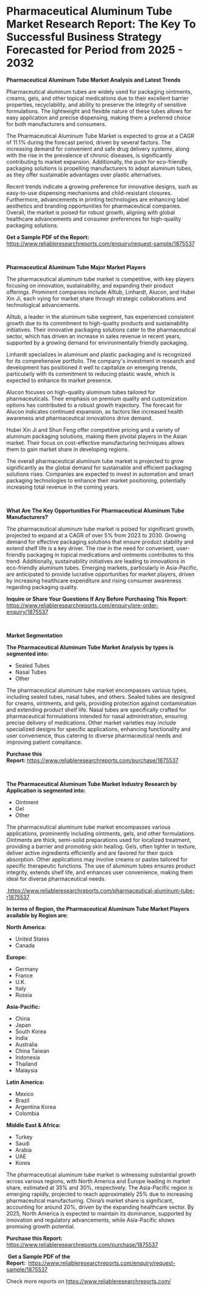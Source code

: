 <p><h1>Pharmaceutical Aluminum Tube Market Research Report: The Key To Successful Business Strategy Forecasted for Period from 2025 - 2032</h1></p><p><strong>Pharmaceutical Aluminum Tube Market Analysis and Latest Trends</strong></p>
<p><p>Pharmaceutical aluminum tubes are widely used for packaging ointments, creams, gels, and other topical medications due to their excellent barrier properties, recyclability, and ability to preserve the integrity of sensitive formulations. The lightweight and flexible nature of these tubes allows for easy application and precise dispensing, making them a preferred choice for both manufacturers and consumers.</p><p>The Pharmaceutical Aluminum Tube Market is expected to grow at a CAGR of 11.1% during the forecast period, driven by several factors. The increasing demand for convenient and safe drug delivery systems, along with the rise in the prevalence of chronic diseases, is significantly contributing to market expansion. Additionally, the push for eco-friendly packaging solutions is propelling manufacturers to adopt aluminum tubes, as they offer sustainable advantages over plastic alternatives. </p><p>Recent trends indicate a growing preference for innovative designs, such as easy-to-use dispensing mechanisms and child-resistant closures. Furthermore, advancements in printing technologies are enhancing label aesthetics and branding opportunities for pharmaceutical companies. Overall, the market is poised for robust growth, aligning with global healthcare advancements and consumer preferences for high-quality packaging solutions.</p></p>
<p><strong>Get a Sample PDF of the Report:&nbsp;</strong> <a href="https://www.reliableresearchreports.com/enquiry/request-sample/1875537?utm_campaign=2096&utm_medium=2&utm_source=Github&utm_content=ia&utm_term=30012025&utm_id=pharmaceutical-aluminum-tube">https://www.reliableresearchreports.com/enquiry/request-sample/1875537</a></p>
<p>&nbsp;</p>
<p><strong>Pharmaceutical Aluminum Tube Major Market Players</strong></p>
<p><p>The pharmaceutical aluminum tube market is competitive, with key players focusing on innovation, sustainability, and expanding their product offerings. Prominent companies include Alltub, Linhardt, Alucon, and Hubei Xin Ji, each vying for market share through strategic collaborations and technological advancements.</p><p>Alltub, a leader in the aluminum tube segment, has experienced consistent growth due to its commitment to high-quality products and sustainability initiatives. Their innovative packaging solutions cater to the pharmaceutical sector, which has driven an increase in sales revenue in recent years, supported by a growing demand for environmentally friendly packaging.</p><p>Linhardt specializes in aluminum and plastic packaging and is recognized for its comprehensive portfolio. The company's investment in research and development has positioned it well to capitalize on emerging trends, particularly with its commitment to reducing plastic waste, which is expected to enhance its market presence.</p><p>Alucon focuses on high-quality aluminum tubes tailored for pharmaceuticals. Their emphasis on premium quality and customization options has contributed to a robust growth trajectory. The forecast for Alucon indicates continued expansion, as factors like increased health awareness and pharmaceutical innovations drive demand.</p><p>Hubei Xin Ji and Shun Feng offer competitive pricing and a variety of aluminum packaging solutions, making them pivotal players in the Asian market. Their focus on cost-effective manufacturing techniques allows them to gain market share in developing regions.</p><p>The overall pharmaceutical aluminum tube market is projected to grow significantly as the global demand for sustainable and efficient packaging solutions rises. Companies are expected to invest in automation and smart packaging technologies to enhance their market positioning, potentially increasing total revenue in the coming years.</p></p>
<p>&nbsp;</p>
<p><strong>What Are The Key Opportunities For Pharmaceutical Aluminum Tube Manufacturers?</strong></p>
<p><p>The pharmaceutical aluminum tube market is poised for significant growth, projected to expand at a CAGR of over 5% from 2023 to 2030. Growing demand for effective packaging solutions that ensure product stability and extend shelf life is a key driver. The rise in the need for convenient, user-friendly packaging in topical medications and ointments contributes to this trend. Additionally, sustainability initiatives are leading to innovations in eco-friendly aluminum tubes. Emerging markets, particularly in Asia-Pacific, are anticipated to provide lucrative opportunities for market players, driven by increasing healthcare expenditure and rising consumer awareness regarding packaging quality.</p></p>
<p><strong>Inquire or Share Your Questions If Any Before Purchasing This Report:</strong> <a href="https://www.reliableresearchreports.com/enquiry/pre-order-enquiry/1875537?utm_campaign=2096&utm_medium=2&utm_source=Github&utm_content=ia&utm_term=30012025&utm_id=pharmaceutical-aluminum-tube">https://www.reliableresearchreports.com/enquiry/pre-order-enquiry/1875537</a></p>
<p>&nbsp;</p>
<p><strong>Market Segmentation</strong></p>
<p><strong>The Pharmaceutical Aluminum Tube Market Analysis by types is segmented into:</strong></p>
<p><ul><li>Sealed Tubes</li><li>Nasal Tubes</li><li>Other</li></ul></p>
<p><p>The pharmaceutical aluminum tube market encompasses various types, including sealed tubes, nasal tubes, and others. Sealed tubes are designed for creams, ointments, and gels, providing protection against contamination and extending product shelf life. Nasal tubes are specifically crafted for pharmaceutical formulations intended for nasal administration, ensuring precise delivery of medications. Other market varieties may include specialized designs for specific applications, enhancing functionality and user convenience, thus catering to diverse pharmaceutical needs and improving patient compliance.</p></p>
<p><strong>Purchase this Report:&nbsp;</strong><a href="https://www.reliableresearchreports.com/purchase/1875537?utm_campaign=2096&utm_medium=2&utm_source=Github&utm_content=ia&utm_term=30012025&utm_id=pharmaceutical-aluminum-tube">https://www.reliableresearchreports.com/purchase/1875537</a></p>
<p>&nbsp;</p>
<p><strong>The Pharmaceutical Aluminum Tube Market Industry Research by Application is segmented into:</strong></p>
<p><ul><li>Ointment</li><li>Gel</li><li>Other</li></ul></p>
<p><p>The pharmaceutical aluminum tube market encompasses various applications, prominently including ointments, gels, and other formulations. Ointments are thick, semi-solid preparations used for localized treatment, providing a barrier and promoting skin healing. Gels, often lighter in texture, deliver active ingredients efficiently and are favored for their quick absorption. Other applications may involve creams or pastes tailored for specific therapeutic functions. The use of aluminum tubes ensures product integrity, extends shelf life, and enhances user convenience, making them ideal for diverse pharmaceutical needs.</p></p>
<p><a href="https://www.reliableresearchreports.com/pharmaceutical-aluminum-tube-r1875537?utm_campaign=2096&utm_medium=2&utm_source=Github&utm_content=ia&utm_term=30012025&utm_id=pharmaceutical-aluminum-tube">&nbsp;https://www.reliableresearchreports.com/pharmaceutical-aluminum-tube-r1875537</a></p>
<p><strong>In terms of Region, the Pharmaceutical Aluminum Tube Market Players available by Region are:</strong></p>
<p>
    <p> <strong> North America: </strong>
        <ul>
            <li>United States</li>
            <li>Canada</li>
        </ul>
        </p> 
    <p> <strong> Europe: </strong>
        <ul>
            <li>Germany</li>
            <li>France</li>
            <li>U.K.</li>
            <li>Italy</li>
            <li>Russia</li>
        </ul>
        </p> 
    <p> <strong> Asia-Pacific: </strong>
        <ul>
            <li>China</li>
            <li>Japan</li>
            <li>South Korea</li>
            <li>India</li>
            <li>Australia</li>
            <li>China Taiwan</li>
            <li>Indonesia</li>
            <li>Thailand</li>
            <li>Malaysia</li>
        </ul>
        </p> 
    <p> <strong> Latin America: </strong>
        <ul>
            <li>Mexico</li>
            <li>Brazil</li>
            <li>Argentina Korea</li>
            <li>Colombia</li>
        </ul>
        </p> 
    <p> <strong> Middle East & Africa: </strong>
        <ul>
            <li>Turkey</li>
            <li>Saudi</li>
            <li>Arabia</li>
            <li>UAE</li>
            <li>Korea</li>
        </ul>
    </p>
    </p>
<p><p>The pharmaceutical aluminum tube market is witnessing substantial growth across various regions, with North America and Europe leading in market share, estimated at 35% and 30%, respectively. The Asia-Pacific region is emerging rapidly, projected to reach approximately 25% due to increasing pharmaceutical manufacturing. China’s market share is significant, accounting for around 20%, driven by the expanding healthcare sector. By 2025, North America is expected to maintain its dominance, supported by innovation and regulatory advancements, while Asia-Pacific shows promising growth potential.</p></p>
<p><strong>Purchase this Report: </strong><a href="https://www.reliableresearchreports.com/purchase/1875537?utm_campaign=2096&utm_medium=2&utm_source=Github&utm_content=ia&utm_term=30012025&utm_id=pharmaceutical-aluminum-tube">https://www.reliableresearchreports.com/purchase/1875537</a></p>
<p>&nbsp;<strong>Get a Sample PDF of the Report:&nbsp;&nbsp;</strong><a href="https://www.reliableresearchreports.com/enquiry/request-sample/1875537?utm_campaign=2096&utm_medium=2&utm_source=Github&utm_content=ia&utm_term=30012025&utm_id=pharmaceutical-aluminum-tube">https://www.reliableresearchreports.com/enquiry/request-sample/1875537</a></p>
<p><strong></strong></p>
<p>Check more reports on <a href="https://www.reliableresearchreports.com/?utm_campaign=2096&utm_medium=2&utm_source=Github&utm_content=ia&utm_term=30012025&utm_id=pharmaceutical-aluminum-tube">https://www.reliableresearchreports.com/</a></p>
